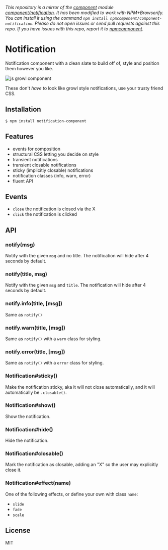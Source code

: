 *This repository is a mirror of the [component](http://component.io) module [component/notification](http://github.com/component/notification). It has been modified to work with NPM+Browserify. You can install it using the command `npm install npmcomponent/component-notification`. Please do not open issues or send pull requests against this repo. If you have issues with this repo, report it to [npmcomponent](https://github.com/airportyh/npmcomponent).*
# Notification

  Notification component with a clean slate to build off of,
  style and position them however you like.

  ![js growl component](http://f.cl.ly/items/143P3r3X1E1m0Y0a2E2l/Screen%20Shot%202012-07-26%20at%203.16.11%20PM.png)

  These don't _have_ to look like growl style notifications, use
  your trusty friend CSS.

## Installation

```
$ npm install notification-component
```

## Features

  - events for composition
  - structural CSS letting you decide on style
  - transient notifications
  - transient closable notifications
  - sticky (implicitly closable) notifications
  - notification classes (info, warn, error)
  - fluent API

## Events

  - `close` the notification is closed via the X
  - `click` the notification is clicked

## API

### notify(msg)

  Notify with the given `msg` and no title. The
  notification will hide after 4 seconds by default.

### notify(title, msg)

  Notify with the given `msg` and `title`. The
  notification will hide after 4 seconds by default.

### notify.info(title, [msg])

  Same as `notify()`

### notify.warn(title, [msg])

  Same as `notify()` with a `warn` class for styling.

### notify.error(title, [msg])

  Same as `notify()` with a `error` class for styling.

### Notification#sticky()

  Make the notification sticky, aka it will not close
  automatically, and it will automatically be `.closable()`.

### Notification#show()

  Show the notification.

### Notification#hide()

  Hide the notification.

### Notification#closable()

  Mark the notification as closable, adding an "X" so the user
  may explicitly close it.

### Notification#effect(name)

  One of the following effects, or define your own with class `name`:

  - `slide`
  - `fade`
  - `scale`

## License

  MIT
